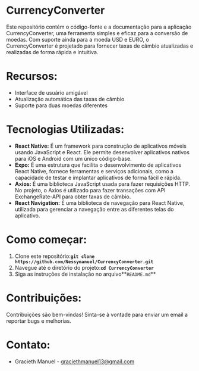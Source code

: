 # CurrencyConverter
Este repositório contém o código-fonte e a documentação para a aplicação CurrencyConverter, uma ferramenta simples e eficaz para a conversão de moedas. Com suporte ainda para a moeda USD e EURO, o CurrencyConverter é projetado para fornecer taxas de câmbio atualizadas e realizadas de forma rápida e intuitiva.

# Recursos:

- Interface de usuário amigável
- Atualização automática das taxas de câmbio
- Suporte para duas  moedas diferentes

# Tecnologias Utilizadas:

- **React Native:** É um framework para construção de aplicativos móveis usando JavaScript e React. Ele permite desenvolver aplicativos nativos para iOS e Android com um único código-base.
- **Expo:** É uma estrutura que facilita o desenvolvimento de aplicativos React Native, fornece ferramentas e serviços adicionais, como a capacidade de testar e implantar aplicativos de forma fácil e rápida.
- **Axios:** É uma biblioteca JavaScript usada para fazer requisições HTTP. No projeto, o Axios é utilizado para fazer transações com API ExchangeRate-API para obter taxas de câmbio.
- **React Navigation:** É uma biblioteca de navegação para React Native, utilizada para gerenciar a navegação entre as diferentes telas do aplicativo.

# Como começar:

1. Clone este repositório:**`git clone https://github.com/Nessymanuel/CurrencyConverter.git`**
2. Navegue até o diretório do projeto:**`cd CurrencyConverter`**
3. Siga as instruções de instalação no arquivo**`README.md`**

# Contribuições:
Contribuições são bem-vindas! Sinta-se à vontade para enviar um email a reportar bugs e melhorias.

# Contato:

- Gracieth Manuel - graciethmanuel13@gmail.com
